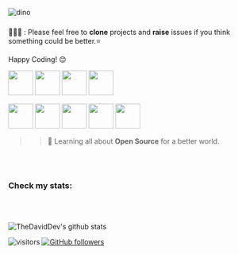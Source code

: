 <!--
**TheDavidDev/TheDavidDev** is a ✨ _special_ ✨ repository because its `README.md` (this file) appears on your GitHub profile.
-->
![dino](https://user-images.githubusercontent.com/51863978/91017931-2a6dba00-e5ef-11ea-9546-21130b69a6b8.gif)

###
👨🏻‍💻 : Please feel free to **clone** projects and **raise** issues if you think something could be better.⭐️ 

Happy Coding! 😊

<code><a href="https://vscode/" target="_blank"><img height="50" src="https://www.vectorlogo.zone/logos/visualstudio_code/visualstudio_code-ar21.svg"></a></code>
<code><a href="https://javascript.com/" target="_blank"><img height="50" src="https://www.vectorlogo.zone/logos/javascript/javascript-horizontal.svg"></a></code>
<code><a href="https://reactjs.org/" target="_blank"><img height="50" src="https://www.vectorlogo.zone/logos/reactjs/reactjs-ar21.svg"></a></code>
<code><a href="https://typography.org/" target="_blank"><img height="50" src="https://www.vectorlogo.zone/logos/typography/typography-ar21.svg"></a></code>

<code><a href="https://npm.com/" target="_blank"><img height="50" src="https://www.vectorlogo.zone/logos/npmjs/npmjs-ar21.svg"></a></code>
<code><a href="https://node.org/" target="_blank"><img height="50" src="https://www.vectorlogo.zone/logos/nodejs/nodejs-horizontal.svg"></a></code>
<code><a href="https://gatsby.com" target="_blank"><img height="50" src="https://www.vectorlogo.zone/logos/gatsbyjs/gatsbyjs-ar21.svg"></a></code>
<code><a href="https://firebase.com" target="_blank"><img height="50" src="https://www.vectorlogo.zone/logos/firebase/firebase-ar21.svg"></a></code>
<code><a href="https://axios.com/" target="_blank"><img height="50" src="https://www.vectorlogo.zone/logos/axios/axios-ar21.svg"></a></code>

>> 🌱 Learning all about **Open Source** for a better world.


<br>
<br>


### Check my stats:
</br>
</br>

![TheDavidDev's github stats](https://github-readme-stats.vercel.app/api?username=TheDavidDev&show_icons=true)


 ![visitors](https://visitor-badge.laobi.icu/badge?page_id=TheDavidDev.TheDavidDev)   [![GitHub followers](https://img.shields.io/github/followers/thedaviddev.svg?style=social&label=Follow&maxAge=2592000)](https://github.com/thedaviddev?tab=followers)
 
 
 


